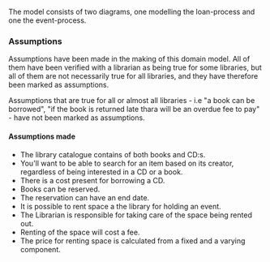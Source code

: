 The model consists of two diagrams, one modelling the loan-process and one the event-process.

### Assumptions

Assumptions have been made in the making of this domain model. All of them have been verified with a librarian as being true for some libraries, but all of them are not necessarily true for all libraries, and they have therefore been marked as assumptions. 

  Assumptions that are true for all or almost all libraries - i.e "a book can be borrowed",
"if the book is returned late thara will be an overdue fee to pay" - have not been marked as assumptions.

#### Assumptions made

- The library catalogue contains of both books and CD:s.
- You'll want to be able to search for an item based on its creator, regardless of being interested in a CD or a book.
- There is a cost present for borrowing a CD.
- Books can be reserved.
- The reservation can have an end date.
- It is possible to rent space a the library for holding an event.
- The Librarian is responsible for taking care of the space being rented out.
- Renting of the space will cost a fee.
- The price for renting space is calculated from a fixed and a varying component.
